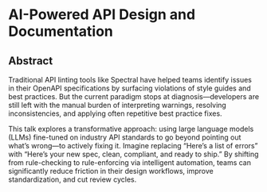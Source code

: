 # AI-Powered API Design and Documentation

## Abstract

Traditional API linting tools like Spectral have helped teams identify issues in their OpenAPI specifications by surfacing violations of style guides and best practices. But the current paradigm stops at diagnosis—developers are still left with the manual burden of interpreting warnings, resolving inconsistencies, and applying often repetitive best practice fixes.

This talk explores a transformative approach: using large language models (LLMs) fine-tuned on industry API standards to go beyond pointing out what’s wrong—to actively fixing it. Imagine replacing “Here’s a list of errors” with “Here’s your new spec, clean, compliant, and ready to ship.” By shifting from rule-checking to rule-enforcing via intelligent automation, teams can significantly reduce friction in their design workflows, improve standardization, and cut review cycles.
